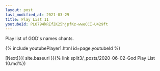 ```yaml
---
layout: post
last_modified_at: 2021-03-29
title: Play List 11
youtubeId: PLO794kREfZK25hjpfKz-wweCCI-U429ft
---
```

 
 
Play list of GOD's names chants.
 
{% include youtubePlayer1.html id=page.youtubeId %}
 

[Next]({{ site.baseurl }}{% link  split3/_posts/2020-06-02-God Play List 10.md%})
